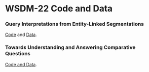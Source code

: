 # WSDM-22 Code and Data

### Query Interpretations from Entity-Linked Segmentations
[Code](https://github.com/webis-de/wsdm22-query-interpretations-from-entity-linked-segmentations) and [Data](https://doi.org/10.5281/zenodo.5820673).

### Towards Understanding and Answering Comparative Questions
[Code and Data](https://github.com/webis-de/wsdm22-towards-understanding-and-answering-comparative-questions).

